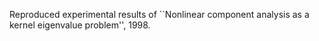 Reproduced experimental results of ``Nonlinear component analysis as a kernel eigenvalue problem'', 1998.
